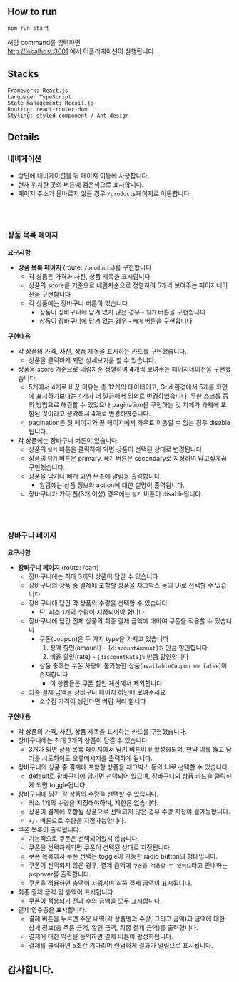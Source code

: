 ## How to run

`npm run start`

해당 command를 입력하면<br />
[http://localhost:3001](http://localhost:3001) 에서 어플리케이션이 실행됩니다.


## Stacks

```
Framework: React.js
Language: TypeScript
State management: Recoil.js
Routing: react-router-dom
Styling: styled-component / Ant design
```

## Details

### 네비게이션

- 상단에 네비게이션을 둬 페이지 이동에 사용합니다.
- 현재 위치한 곳의 버튼에 검은색으로 표시합니다.
- 페이지 주소가 올바르지 않을 경우 `/products`페이지로 이동합니다.

<br/>
<br/>

### 상품 목록 페이지

**요구사항**
- **상품 목록 페이지** (route: `/products`)를 구현합니다
    - 각 상품은 가격과 사진, 상품 제목을 표시합니다
    - 상품의 score를 기준으로 내림차순으로 정렬하여 5개씩 보여주는 페이지네이션을 구현합니다
    - 각 상품에는 장바구니 버튼이 있습니다
        - 상품이 장바구니에 담겨 있지 않은 경우 - `담기` 버튼을 구현합니다
        - 상품이 장바구니에 담겨 있는 경우 - `빼기` 버튼을 구현합니다

**구현내용**
- 각 상품의 가격, 사진, 상품 제목을 표시하는 카드를 구현했습니다.
  - 상품을 클릭하게 되면 상세보기를 할 수 있습니다.
- 상품을 score 기준으로 내림차순 정렬하여 **4**개씩 보여주는 페이지네이션을 구현했습니다.
  - 5개에서 4개로 바꾼 이유는 총 12개의 데이터이고, Grid 환경에서 5개를 화면에 표시하기보다는 4개가 더 깔끔해서 임의로 변경하였습니다. 무한 스크롤 등의 방법으로 해결할 수 있었으나 pagination을 구현하는 것 자체가 과제에 포함된 것이라고 생각해서 4개로 변경하였습니다.
  - pagination은 첫 페이지와 끝 페이지에서 좌우로 이동할 수 없는 경우 disable 됩니다.
- 각 상품에는 장바구니 버튼이 있습니다.
  - 상품의 `담기` 버튼을 클릭하게 되면 상품이 선택된 상태로 변경됩니다.
  - 상품의 `담기` 버튼은 primary, `빼기` 버튼은 secondary로 지정하여 담고싶게끔 구현했습니다.
  - 상품을 담거나 빼게 되면 우측에 알림을 출력합니다.
    - 알림에는 상품 정보와 action에 대한 설명이 출력됩니다.
  - 장바구니가 가득 찬(3개 이상) 경우에는 `담기` 버튼이 disable됩니다.

<br/>
<br/>


### 장바구니 페이지

**요구사항**
- **장바구니 페이지** (route: /cart)
    - 장바구니에는 최대 3개의 상품이 담길 수 있습니다
    - 장바구니의 상품 중 결제에 포함할 상품을 체크박스 등의 UI로 선택할 수 있습니다
    - 장바구니에 담긴 각 상품의 수량을 선택할 수 있습니다
      - 단, 최소 1개의 수량이 지정되어야 합니다
    - 장바구니에 담긴 전체 상품의 최종 결제 금액에 대하여 쿠폰을 적용할 수 있습니다
        - 쿠폰(coupon)은 두 가지 type을 가지고 있습니다
          1. 정액 할인(amount) - `{discountAmount}원` 만큼 할인합니다
          2. 비율 할인(rate) - `{discountRate}%` 만큼 할인합니다
        - 상품 중에는 쿠폰 사용이 불가능한 상품(`availableCoupon == false`)이 존재합니다
          - 이 상품들은 쿠폰 할인 계산에서 제외합니다.
    - 최종 결제 금액을 장바구니 페이지 하단에 보여주세요
      - 소수점 가격이 생긴다면 버림 처리 합니다

**구현내용**
- 각 상품의 가격, 사진, 상품 제목을 표시하는 카드를 구현했습니다.
- 장바구니에는 최대 3개의 상품이 담길 수 있습니다
  - 3개가 되면 상품 목록 페이지에서 담기 버튼이 비활성화되며, 만약 이를 뚫고 담기를 시도하여도 오류메시지를 출력하게 됩니다.
- 장바구니의 상품 중 결제에 포함할 상품을 체크박스 등의 UI로 선택할 수 있습니다.
  - default로 장바구니에 담기면 선택되어 있으며, 장바구니의 상품 카드을 클릭하게 되면 toggle됩니다.
- 장바구니에 담긴 각 상품의 수량을 선택할 수 있습니다.
  - 최소 1개의 수량을 지정해야하며, 제한은 없습니다.
  - 상품이 결제에 포함될 상품으로 선택되지 않은 경우 수량 지정이 불가능합니다.
  - `+/-` 버튼으로 수량을 지정가능합니다.
- 쿠폰 목록이 출력됩니다.
  - 기본적으로 쿠폰은 선택되어있지 않습니다.
  - 쿠폰을 선택하게되면 쿠폰이 선택된 상태로 지정됩니다.
  - 쿠폰 목록에서 쿠폰 선택은 toggle이 가능한 radio button의 형태입니다.
  - 쿠폰이 선택되지 않은 경우, 결제 금액에 `쿠폰을 적용할 수 있어요`라고 안내하는 popover를 출력합니다.
  - 쿠폰을 적용하면 총액이 지워지며 최종 결제 금액이 표시됩니다.
- 최종 결제 금액 및 총액이 표시됩니다.
  - 쿠폰이 적용되기 전과 후의 금액을 모두 표시합니다.
- 결제 영수증을 표시합니다.
  - 결제 버튼을 누르면 주문 내역(각 상품명과 수량, 그리고 금액)과 금액에 대한 상세 정보(총 주문 금액, 할인 금액, 최종 결제 금액)를 출력합니다.
  - 결제에 대한 약관을 동의하면 결제 버튼이 활성화됩니다.
  - 결제를 클릭하면 5초간 기다리며 랜덤하게 결과가 알림으로 표시됩니다.

## 감사합니다.
